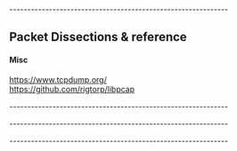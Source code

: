 -------------------------------------------------------------<br/>

## Packet Dissections & reference<br/>

#### Misc<br/>
https://www.tcpdump.org/<br/>
https://github.com/rigtorp/libpcap <br/>

-------------------------------------------------------------<br/>




-------------------------------------------------------------<br/>


-------------------------------------------------------------<br/>